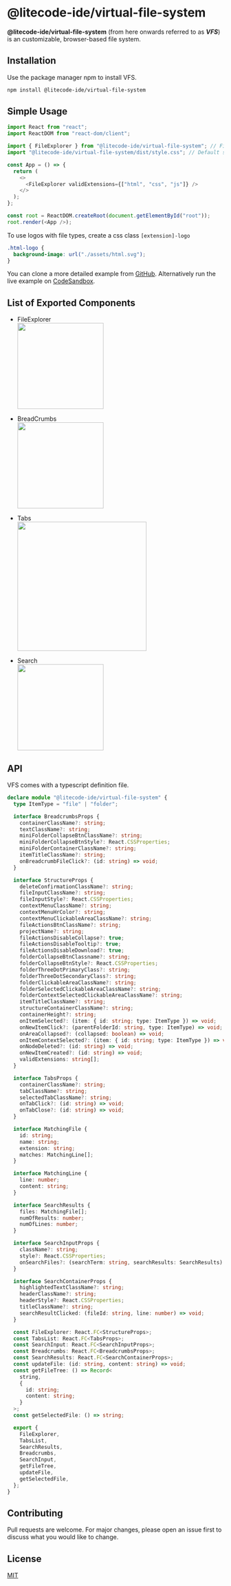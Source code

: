 # @litecode-ide/virtual-file-system

**@litecode-ide/virtual-file-system** (from here onwards referred to as **_VFS_**) is an customizable, browser-based file system.

## Installation

Use the package manager npm to install VFS.

```bash
npm install @litecode-ide/virtual-file-system
```

## Simple Usage

```js
import React from "react";
import ReactDOM from "react-dom/client";

import { FileExplorer } from "@litecode-ide/virtual-file-system"; // FileExplorer component
import "@litecode-ide/virtual-file-system/dist/style.css"; // Default styles

const App = () => {
  return (
    <>
      <FileExplorer validExtensions={["html", "css", "js"]} />
    </>
  );
};

const root = ReactDOM.createRoot(document.getElementById("root"));
root.render(<App />);
```

To use logos with file types, create a css class `[extension]-logo`

```css
.html-logo {
  background-image: url("./assets/html.svg");
}
```

You can clone a more detailed example from [GitHub](https://github.com/LiteCode-IDE/vfs-sample.git). Alternatively run the live example on [CodeSandbox](https://codesandbox.io/p/github/LiteCode-IDE/vfs-sample/main?layout=%257B%2522sidebarPanel%2522%253A%2522EXPLORER%2522%252C%2522rootPanelGroup%2522%253A%257B%2522direction%2522%253A%2522horizontal%2522%252C%2522contentType%2522%253A%2522UNKNOWN%2522%252C%2522type%2522%253A%2522PANEL_GROUP%2522%252C%2522id%2522%253A%2522ROOT_LAYOUT%2522%252C%2522panels%2522%253A%255B%257B%2522type%2522%253A%2522PANEL_GROUP%2522%252C%2522contentType%2522%253A%2522UNKNOWN%2522%252C%2522direction%2522%253A%2522vertical%2522%252C%2522id%2522%253A%2522clqci8er30006356vfnd2iny4%2522%252C%2522sizes%2522%253A%255B70%252C30%255D%252C%2522panels%2522%253A%255B%257B%2522type%2522%253A%2522PANEL_GROUP%2522%252C%2522contentType%2522%253A%2522EDITOR%2522%252C%2522direction%2522%253A%2522horizontal%2522%252C%2522id%2522%253A%2522EDITOR%2522%252C%2522panels%2522%253A%255B%257B%2522type%2522%253A%2522PANEL%2522%252C%2522contentType%2522%253A%2522EDITOR%2522%252C%2522id%2522%253A%2522clqci8er30002356v3zglr9d3%2522%257D%255D%257D%252C%257B%2522type%2522%253A%2522PANEL_GROUP%2522%252C%2522contentType%2522%253A%2522SHELLS%2522%252C%2522direction%2522%253A%2522horizontal%2522%252C%2522id%2522%253A%2522SHELLS%2522%252C%2522panels%2522%253A%255B%257B%2522type%2522%253A%2522PANEL%2522%252C%2522contentType%2522%253A%2522SHELLS%2522%252C%2522id%2522%253A%2522clqci8er30004356vrajed05p%2522%257D%255D%252C%2522sizes%2522%253A%255B100%255D%257D%255D%257D%252C%257B%2522type%2522%253A%2522PANEL_GROUP%2522%252C%2522contentType%2522%253A%2522DEVTOOLS%2522%252C%2522direction%2522%253A%2522vertical%2522%252C%2522id%2522%253A%2522DEVTOOLS%2522%252C%2522panels%2522%253A%255B%257B%2522type%2522%253A%2522PANEL%2522%252C%2522contentType%2522%253A%2522DEVTOOLS%2522%252C%2522id%2522%253A%2522clqci8er30005356vp8n5i57j%2522%257D%255D%252C%2522sizes%2522%253A%255B100%255D%257D%255D%252C%2522sizes%2522%253A%255B40%252C60%255D%257D%252C%2522tabbedPanels%2522%253A%257B%2522clqci8er30002356v3zglr9d3%2522%253A%257B%2522id%2522%253A%2522clqci8er30002356v3zglr9d3%2522%252C%2522tabs%2522%253A%255B%255D%257D%252C%2522clqci8er30005356vp8n5i57j%2522%253A%257B%2522id%2522%253A%2522clqci8er30005356vp8n5i57j%2522%252C%2522activeTabId%2522%253A%2522clqci9sgs00bu356vreccsav2%2522%252C%2522tabs%2522%253A%255B%257B%2522type%2522%253A%2522ENV_SETUP%2522%252C%2522id%2522%253A%2522clqci8etp000o356vpam546dt%2522%252C%2522mode%2522%253A%2522permanent%2522%257D%252C%257B%2522type%2522%253A%2522UNASSIGNED_PORT%2522%252C%2522port%2522%253A5173%252C%2522id%2522%253A%2522clqci9sgs00bu356vreccsav2%2522%252C%2522mode%2522%253A%2522permanent%2522%252C%2522path%2522%253A%2522%252F%2522%257D%255D%257D%252C%2522clqci8er30004356vrajed05p%2522%253A%257B%2522id%2522%253A%2522clqci8er30004356vrajed05p%2522%252C%2522activeTabId%2522%253A%2522clqci8er30003356v0nijrgme%2522%252C%2522tabs%2522%253A%255B%257B%2522id%2522%253A%2522clqci8er30003356v0nijrgme%2522%252C%2522mode%2522%253A%2522permanent%2522%252C%2522type%2522%253A%2522TERMINAL%2522%252C%2522shellId%2522%253A%2522clqci8f5r000redh5hdbxd7po%2522%257D%252C%257B%2522type%2522%253A%2522TASK_LOG%2522%252C%2522taskId%2522%253A%2522dev%2522%252C%2522id%2522%253A%2522clqci8f9w005c356vc7x0fxhk%2522%252C%2522mode%2522%253A%2522permanent%2522%257D%255D%257D%257D%252C%2522showDevtools%2522%253Atrue%252C%2522showShells%2522%253Atrue%252C%2522showSidebar%2522%253Afalse%252C%2522sidebarPanelSize%2522%253A0%257D).

## List of Exported Components

- FileExplorer\
  [<img src="sample/structure.gif" width="200"/>](sample/structure.gif)

- BreadCrumbs\
  [<img src="sample/breadcrumbs.gif" width="200"/>](sample/breadcrumbs.gif)

- Tabs\
  [<img src="sample/tabs.gif" width="300"/>](sample/tabs.gif)

- Search\
  [<img src="sample/search.gif" width="200"/>](sample/search.gif)

## API

VFS comes with a typescript definition file.

```ts
declare module "@litecode-ide/virtual-file-system" {
  type ItemType = "file" | "folder";

  interface BreadcrumbsProps {
    containerClassName?: string;
    textClassName?: string;
    miniFolderCollapseBtnClassName?: string;
    miniFolderCollapseBtnStyle?: React.CSSProperties;
    miniFolderContainerClassName?: string;
    itemTitleClassName?: string;
    onBreadcrumbFileClick?: (id: string) => void;
  }

  interface StructureProps {
    deleteConfirmationClassName?: string;
    fileInputClassName?: string;
    fileInputStyle?: React.CSSProperties;
    contextMenuClassName?: string;
    contextMenuHrColor?: string;
    contextMenuClickableAreaClassName?: string;
    fileActionsBtnClassName?: string;
    projectName?: string;
    fileActionsDisableCollapse?: true;
    fileActionsDisableTooltip?: true;
    fileActionsDisableDownload?: true;
    folderCollapseBtnClassname?: string;
    folderCollapseBtnStyle?: React.CSSProperties;
    folderThreeDotPrimaryClass?: string;
    folderThreeDotSecondaryClass?: string;
    folderClickableAreaClassName?: string;
    folderSelectedClickableAreaClassName?: string;
    folderContextSelectedClickableAreaClassName?: string;
    itemTitleClassName?: string;
    structureContainerClassName?: string;
    containerHeight?: string;
    onItemSelected?: (item: { id: string; type: ItemType }) => void;
    onNewItemClick?: (parentFolderId: string, type: ItemType) => void;
    onAreaCollapsed?: (collapsed: boolean) => void;
    onItemContextSelected?: (item: { id: string; type: ItemType }) => void;
    onNodeDeleted?: (id: string) => void;
    onNewItemCreated?: (id: string) => void;
    validExtensions: string[];
  }

  interface TabsProps {
    containerClassName?: string;
    tabClassName?: string;
    selectedTabClassName?: string;
    onTabClick?: (id: string) => void;
    onTabClose?: (id: string) => void;
  }

  interface MatchingFile {
    id: string;
    name: string;
    extension: string;
    matches: MatchingLine[];
  }

  interface MatchingLine {
    line: number;
    content: string;
  }

  interface SearchResults {
    files: MatchingFile[];
    numOfResults: number;
    numOfLines: number;
  }

  interface SearchInputProps {
    className?: string;
    style?: React.CSSProperties;
    onSearchFiles?: (searchTerm: string, searchResults: SearchResults) => void;
  }

  interface SearchContainerProps {
    highlightedTextClassName?: string;
    headerClassName?: string;
    headerStyle?: React.CSSProperties;
    titleClassName?: string;
    searchResultClicked: (fileId: string, line: number) => void;
  }

  const FileExplorer: React.FC<StructureProps>;
  const TabsList: React.FC<TabsProps>;
  const SearchInput: React.FC<SearchInputProps>;
  const Breadcrumbs: React.FC<BreadcrumbsProps>;
  const SearchResults: React.FC<SearchContainerProps>;
  const updateFile: (id: string, content: string) => void;
  const getFileTree: () => Record<
    string,
    {
      id: string;
      content: string;
    }
  >;
  const getSelectedFile: () => string;

  export {
    FileExplorer,
    TabsList,
    SearchResults,
    Breadcrumbs,
    SearchInput,
    getFileTree,
    updateFile,
    getSelectedFile,
  };
}
```

## Contributing

Pull requests are welcome. For major changes, please open an issue first to discuss what you would like to change.

## License

[MIT](./LICENSE)
